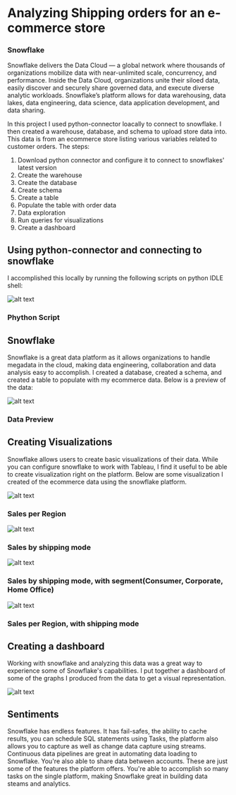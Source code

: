 # Analyzing Shipping orders for an e-commerce store
### Snowflake

Snowflake delivers the Data Cloud — a global network where thousands of organizations mobilize data with near-unlimited scale, concurrency, and performance. Inside the Data Cloud, organizations unite their siloed data, easily discover and securely share governed data, and execute diverse analytic workloads. Snowflake’s platform allows for data warehousing, data lakes, data engineering, data science, data application development, and data sharing. 

In this project I used python-connector loacally to connect to snowflake. I then created a warehouse, database, and schema to upload store data into. This data is from an ecommerce store listing various variables related to customer orders. The steps:

1. Download python connector and configure it to connect to snowflakes' latest version
2. Create the warehouse
3. Create the database
4. Create schema
5. Create a table
6. Populate the table with order data
7. Data exploration
8. Run queries for visualizations
9. Create a dashboard


## Using python-connector and connecting to snowflake
I accomplished this locally by running the following scripts on python IDLE shell:

![alt text](https://github.com/Zi-Stonga/Snowflake/blob/main/Images/python_script.JPG)


### Phython Script

## Snowflake
Snowflake is a great data platform as it allows organizations to handle megadata in the cloud, making data engineering, collaboration and data analysis easy to accomplish. I created a database, created a schema, and created a table to populate with my ecommerce data. Below is a preview of the data:



![alt text](https://github.com/Zi-Stonga/Snowflake/blob/main/Images/Data_preview.JPG)

### Data Preview

## Creating Visualizations
Snowflake allows users to create basic visualizations of their data. While you can configure snowflake to work with Tableau, I find it useful to be able to create visualization right on the platform. Below are some visualization I created of the ecommerce data using the snowflake platform.

![alt text](https://github.com/Zi-Stonga/Snowflake/blob/main/Images/Sales,region.JPG)

### Sales per Region

![alt text](https://github.com/Zi-Stonga/Snowflake/blob/main/Images/Sales,shipmode.JPG)

### Sales by shipping mode

![alt text](https://github.com/Zi-Stonga/Snowflake/blob/main/Images/Shipmode,Segment.JPG)

### Sales by shipping mode, with segment(Consumer, Corporate, Home Office)

![alt text](https://github.com/Zi-Stonga/Snowflake/blob/main/Images/Shipmode,Sales,region.JPG)


### Sales per Region, with shipping mode




## Creating a dashboard
Working with snowflake and analyzing this data was a great way to experience some of Snowflake's capabilities. I put together a dashboard of some of the graphs I produced from the data to get a visual representation.

![alt text](https://github.com/Zi-Stonga/Snowflake/blob/main/Images/dashboard2.JPG)

## Sentiments

Snowflake has endless features. It has fail-safes, the ability to cache results, you can schedule SQL statements using Tasks, the platform also allows you to capture as well as change data capture using streams. Continuous data pipelines are great in automating data loading to Snowflake. You're also able to share data between accounts. These are just some of the features the platform offers. You're able to accomplish so many tasks on the single platform, making Snowflake great in building data steams and analytics.




